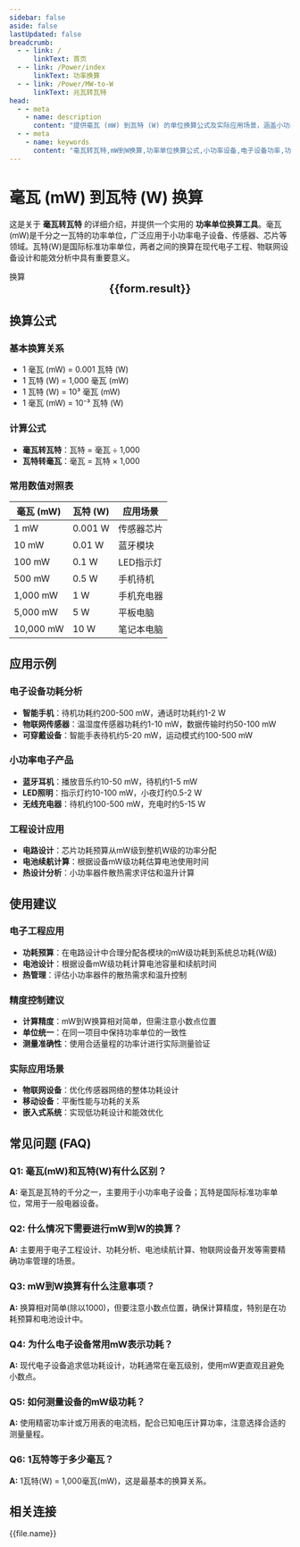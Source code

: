 ```yaml
---
sidebar: false
aside: false
lastUpdated: false
breadcrumb:
  - - link: /
      linkText: 首页
  - - link: /Power/index
      linkText: 功率换算
  - - link: /Power/MW-to-W
      linkText: 兆瓦转瓦特
head:
  - - meta
    - name: description
      content: "提供毫瓦 (mW) 到瓦特 (W) 的单位换算公式及实际应用场景，涵盖小功率电子设备到标准功率设备的换算。"
  - - meta
    - name: keywords
      content: "毫瓦转瓦特,mW到W换算,功率单位换算公式,小功率设备,电子设备功率,功率单位换算工具"
---
```

# 毫瓦 (mW) 到瓦特 (W) 换算

这是关于 **毫瓦转瓦特** 的详细介绍，并提供一个实用的 **功率单位换算工具**。毫瓦(mW)是千分之一瓦特的功率单位，广泛应用于小功率电子设备、传感器、芯片等领域。瓦特(W)是国际标准功率单位，两者之间的换算在现代电子工程、物联网设备设计和能效分析中具有重要意义。

<script setup>
import { onMounted,reactive,inject ,ref  } from 'vue'
import { NButton,NForm ,NFormItem,NInput,NInputNumber,NSelect,NCard,useMessage ,NGrid ,NGi } from 'naive-ui'
import { defineClientComponent } from 'vitepress'
import { Power } from '../../files';
const convert = inject('convert')
const seoKey = [
  '毫瓦转瓦特', 'mW到W换算', '小功率设备', '电子设备功率', '传感器功率',
  '芯片功耗', '物联网设备', '低功耗设计', '功率单位换算', '电子工程'
];
const options =  [
  { "label": "毫瓦 (mW)","value": "mW" },
  { "label": "瓦特 (W)","value": "W" }
];
const formRef = ref(null);
const rules = {
  number:{
    required: true,
    type: 'number',
    trigger: "blur",
    message: '请输入数字'
  },
  to:{
    required: true,
    trigger: "select",
    message: '请选择转换单位'
  },
  from:{
    required: true,
    trigger: "select",
    message: '请选择原始单位'
  }
}
const form = reactive({
  number:null,
  to:'',
  from:'',
  result:'',
  title:'毫瓦转瓦特',
})
const convertHandler = (e) => {
   e.preventDefault();
  formRef.value?.validate((errors)=>{
    if (!errors) {
      form.result = `${form.number}${form.from} = ${convert(form.number).from(form.from).to(form.to)}${form.to}`
    }
  })
}
</script>

<n-card title="毫瓦(mW)到瓦特(W)换算器" embedded :bordered="false" hoverable>
  <n-form size="large" :model="form" ref='formRef' :rules="rules">
    <n-form-item label="数值"  path="number">
      <n-input-number size="large" style="width:100%" :min="0" v-model:value="form.number"   placeholder="请输入要换算的数值" />
    </n-form-item>
    <n-form-item label="从" path="from">
      <n-select  size="large" :options="options" v-model:value="form.from" placeholder="请选择原始单位" />
    </n-form-item>
    <n-form-item label="到" path="to">
      <n-select  size="large" :options="options" v-model:value="form.to" placeholder="请选择换算单位" />
    </n-form-item>
    <n-form-item>
      <n-button type="info" style="width:100%" @click="convertHandler">换算</n-button>
    </n-form-item>
  </n-form>
  <n-card  embedded :bordered="false" hoverable>
    <div  style="text-align:center;font-size:20px;">
      <strong>{{form.result}}</strong>
    </div>
  </n-card>
  <template #footer>
    <div style="font-size:12px;color:#666;text-align:center;">
      <span v-for="(key, index) in seoKey" :key="index">
        {{ key }}<span v-if="index < seoKey.length - 1"> | </span>
      </span>
    </div>
  </template>
</n-card>

## 换算公式

### 基本换算关系
- 1 毫瓦 (mW) = 0.001 瓦特 (W)
- 1 瓦特 (W) = 1,000 毫瓦 (mW)
- 1 瓦特 (W) = 10³ 毫瓦 (mW)
- 1 毫瓦 (mW) = 10⁻³ 瓦特 (W)

### 计算公式
- **毫瓦转瓦特**：瓦特 = 毫瓦 ÷ 1,000
- **瓦特转毫瓦**：毫瓦 = 瓦特 × 1,000

### 常用数值对照表
| 毫瓦 (mW) | 瓦特 (W) | 应用场景 |
|-----------|----------|----------|
| 1 mW | 0.001 W | 传感器芯片 |
| 10 mW | 0.01 W | 蓝牙模块 |
| 100 mW | 0.1 W | LED指示灯 |
| 500 mW | 0.5 W | 手机待机 |
| 1,000 mW | 1 W | 手机充电器 |
| 5,000 mW | 5 W | 平板电脑 |
| 10,000 mW | 10 W | 笔记本电脑 |

## 应用示例

### 电子设备功耗分析
- **智能手机**：待机功耗约200-500 mW，通话时功耗约1-2 W
- **物联网传感器**：温湿度传感器功耗约1-10 mW，数据传输时约50-100 mW
- **可穿戴设备**：智能手表待机约5-20 mW，运动模式约100-500 mW

### 小功率电子产品
- **蓝牙耳机**：播放音乐约10-50 mW，待机约1-5 mW
- **LED照明**：指示灯约10-100 mW，小夜灯约0.5-2 W
- **无线充电器**：待机约100-500 mW，充电时约5-15 W

### 工程设计应用
- **电路设计**：芯片功耗预算从mW级到整机W级的功率分配
- **电池续航计算**：根据设备mW级功耗估算电池使用时间
- **热设计分析**：小功率器件散热需求评估和温升计算

## 使用建议

### 电子工程应用
- **功耗预算**：在电路设计中合理分配各模块的mW级功耗到系统总功耗(W级)
- **电池设计**：根据设备mW级功耗计算电池容量和续航时间
- **热管理**：评估小功率器件的散热需求和温升控制

### 精度控制建议
- **计算精度**：mW到W换算相对简单，但需注意小数点位置
- **单位统一**：在同一项目中保持功率单位的一致性
- **测量准确性**：使用合适量程的功率计进行实际测量验证

### 实际应用场景
- **物联网设备**：优化传感器网络的整体功耗设计
- **移动设备**：平衡性能与功耗的关系
- **嵌入式系统**：实现低功耗设计和能效优化

## 常见问题 (FAQ)

### Q1: 毫瓦(mW)和瓦特(W)有什么区别？
**A:** 毫瓦是瓦特的千分之一，主要用于小功率电子设备；瓦特是国际标准功率单位，常用于一般电器设备。

### Q2: 什么情况下需要进行mW到W的换算？
**A:** 主要用于电子工程设计、功耗分析、电池续航计算、物联网设备开发等需要精确功率管理的场景。

### Q3: mW到W换算有什么注意事项？
**A:** 换算相对简单(除以1000)，但要注意小数点位置，确保计算精度，特别是在功耗预算和电池设计中。

### Q4: 为什么电子设备常用mW表示功耗？
**A:** 现代电子设备追求低功耗设计，功耗通常在毫瓦级别，使用mW更直观且避免小数点。

### Q5: 如何测量设备的mW级功耗？
**A:** 使用精密功率计或万用表的电流档，配合已知电压计算功率，注意选择合适的测量量程。

### Q6: 1瓦特等于多少毫瓦？
**A:** 1瓦特(W) = 1,000毫瓦(mW)，这是最基本的换算关系。

## 相关连接
<n-grid x-gap="12" :cols="2">
  <n-gi v-for="(file,index) in Power" :key="index">
    <n-button
      text
      tag="a"
      :href="file.path"
      type="info"
    >
      {{file.name}}
    </n-button>
  </n-gi>
</n-grid>